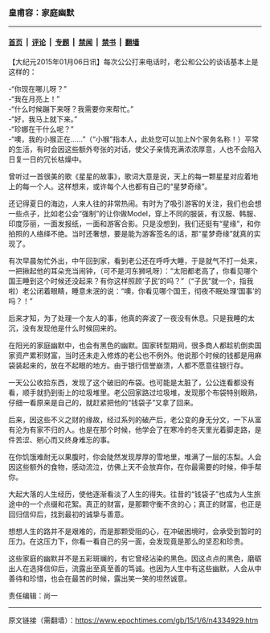 ### 皇甫容：家庭幽默

---

#### [首页](../../../..?n4334929) &nbsp;|&nbsp; [评论](../../../../../epoch-comment?n4334929) &nbsp;|&nbsp; [专题](../../../../../epoch-special?n4334929) &nbsp;|&nbsp; [禁闻](../../../../../epoch-news?n4334929) &nbsp;|&nbsp; [禁书](../../../../../books?n4334929) &nbsp;|&nbsp; [翻墙](https://github.com/gfw-breaker/nogfw/blob/master/README.md?n4334929)


<div class="post_content" id="artbody" itemprop="articleBody">
 <!-- article content begin -->
 <p>
  【大纪元2015年01月06日讯】每次公公打来电话时，老公和公公的谈话基本上是这样的：
 </p>
 <p>
  -“你现在哪儿呀？”
  <br/>
  -“我在月亮上！”
  <br/>
  -“什么时候蹦下来呀？我需要你来帮忙。”
  <br/>
  -“好，我马上就下来。”
  <br/>
  -“珍娜在干什么呢？”
  <br/>
  -“噢，我的小猴正在……”（“小猴”指本人，此处您可以加上N个家务名称！）平常的生活，有时会因这些额外夸张的对话，使父子亲情充满浓浓厚意，人也不会陷入日复一日的冗长枯燥中。
 </p>
 <p>
  曾听过一首很美的歌《星星的故事》，歌词大意是说，天上的每一颗星星对应着地上的每一个人。这样想来，或许每个人也都有自己的“星梦奇缘”。
 </p>
 <p>
  还记得夏日的海边，人来人往的非常热闹。有时为了吸引游客的关注，我们也会想一些点子，比如老公会“强制”的让你做Model，穿上不同的服装，有汉服、韩服、印度莎丽，一面发报纸，一面和游客合影。只是没想到，我们还挺有“星缘”，和你拍照的人络绎不绝。当时还奢想，要是能为游客签名的话，那“星梦奇缘”就真的实现了。
 </p>
 <p>
  有次早晨匆忙外出，中午回到家，看到老公还在呼呼大睡，于是就气不打一处来，一把揪起他的耳朵充当闹钟，（可不是河东狮吼呀）：“太阳都老高了，你看见哪个国王睡到这个时候还没起来？有你这样照顾‘子民’的吗？”（“子民”就一个，指我啦）老公闭着眼睛，睡意未泯的说：“噢，你看见哪个国王，彻夜不眠处理‘国事’的吗？！”
 </p>
 <p>
  后来才知，为了处理一个友人的事，他真的奔波了一夜没有休息。只是我睡的太沉，没有发现他是什么时候回来的。
 </p>
 <p>
  在阳光的家庭幽默中，也会有黑色的幽默。国家转型期间，很多商人都趁机倒卖国家资产累积财富，当时还未走入修炼的老公也不例外。他说那个时候的钱都是用麻袋装起来的，放在不起眼的地方。由于银行信誉崩溃，人都不愿意往银行存。
 </p>
 <p>
  一天公公收拾东西，发现了这个破旧的布袋。也可能是太脏了，公公连看都没有看，顺手就扔到街上的垃圾堆里。老公回家路过垃圾堆，发现那个布袋特别眼熟，仔细一看原来是自己的，就赶紧把他的“钱袋子”又拿了回来。
 </p>
 <p>
  后来，因这些不义之财的缘故，经过系列的破产后，老公变的身无分文，一下从富有沦为有家不归的人。也是在那个时候，他学会了在寒冷的冬天里光着脚走路，是件苦涩、剜心而又终身难忘的事。
 </p>
 <p>
  在你饥饿难耐无以果腹时，你会陡然发现厚厚的雪地里，堆满了一层的冻梨。人会因这些额外的食物，感动流泣，仿佛上天不会放弃你，在你最需要的时候，伸手帮你。
 </p>
 <p>
  大起大落的人生经历，使他逐渐看淡了人生的得失。往昔的“钱袋子”也成为人生旅途中的一个点缀和花絮。真正的财富，是那颗守衡不贪的心；真正的财富，也正是回归信仰后，找到最初的诚挚与善意。
 </p>
 <p>
  想想人生的路并不是艰难的，而是那颗受阻的心，在冲破困境时，会承受到暂时的压力。在这压力下，你看一看自己的另一面，会发现竟是那么的坚忍和珍贵。
 </p>
 <p>
  这些家庭的幽默并不是五彩斑斓的，有它曾经沾染的黑色。因这点点的黑色，磨砺出人在选择信仰后，流露出至真至善的笃诚。也因为人生中有这些幽默，人会从中善待和珍惜，也会在最苦的时候，露出笑一笑的坦然诚意。
 </p>
 <p>
  责任编辑：尚一
 </p>
 <!-- article content end -->
 <div id="below_article_ad">
 </div>
</div>


---

原文链接（需翻墙）：https://www.epochtimes.com/gb/15/1/6/n4334929.htm